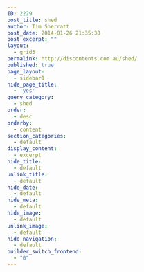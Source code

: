 ```yaml
---
ID: 2229
post_title: shed
author: Tim Sherratt
post_date: 2014-01-26 21:35:30
post_excerpt: ""
layout:
  - grid3
permalink: http://discontents.com.au/shed/
published: true
page_layout:
  - sidebar1
hide_page_title:
  - 'yes'
query_category:
  - shed
order:
  - desc
orderby:
  - content
section_categories:
  - default
display_content:
  - excerpt
hide_title:
  - default
unlink_title:
  - default
hide_date:
  - default
hide_meta:
  - default
hide_image:
  - default
unlink_image:
  - default
hide_navigation:
  - default
builder_switch_frontend:
  - "0"
---
```

